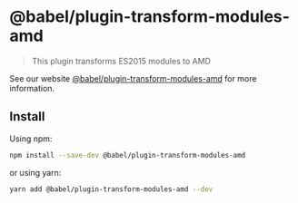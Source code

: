 # @babel/plugin-transform-modules-amd

> This plugin transforms ES2015 modules to AMD

See our
website [@babel/plugin-transform-modules-amd](https://babeljs.io/docs/babel-plugin-transform-modules-amd)
for more information.

## Install

Using npm:

```sh
npm install --save-dev @babel/plugin-transform-modules-amd
```

or using yarn:

```sh
yarn add @babel/plugin-transform-modules-amd --dev
```
